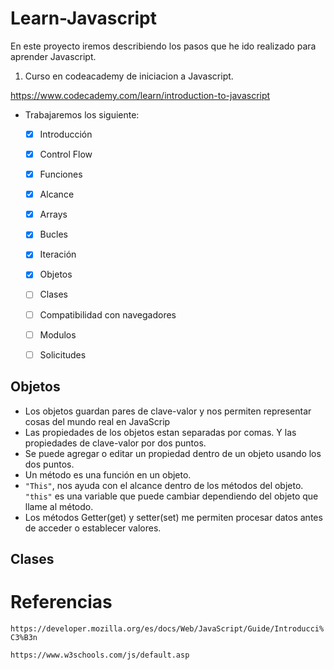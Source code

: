 # Learn-Javascript

En este proyecto iremos describiendo los pasos que he ido realizado para aprender Javascript.


1. Curso en codeacademy de iniciacion a Javascript.

https://www.codecademy.com/learn/introduction-to-javascript

- Trabajaremos los siguiente:
    - [x] Introducción
    - [x] Control Flow
    - [x] Funciones
    - [x] Alcance
    - [x] Arrays
    - [x] Bucles
    - [x] Iteración
    - [x] Objetos
    - [ ] Clases
    - [ ] Compatibilidad con navegadores
    - [ ] Modulos
    - [ ] Solicitudes


Objetos
-------
* Los objetos guardan pares de clave-valor y nos permiten representar cosas del mundo real en JavaScrip
* Las propiedades de los objetos estan separadas por comas. Y las propiedades de clave-valor por dos puntos.
* Se puede agregar o editar un propiedad dentro de un objeto usando los dos puntos.
* Un método es una función en un objeto.
* <code>"This"</code>, nos ayuda con el alcance dentro de los métodos del objeto. <code>"this"</code> es una variable que puede cambiar dependiendo del objeto que llame al método.
* Los métodos Getter(get) y setter(set) me permiten procesar datos antes de acceder o establecer valores.

Clases
------




# Referencias 

```https://developer.mozilla.org/es/docs/Web/JavaScript/Guide/Introducci%C3%B3n```

```https://www.w3schools.com/js/default.asp```
